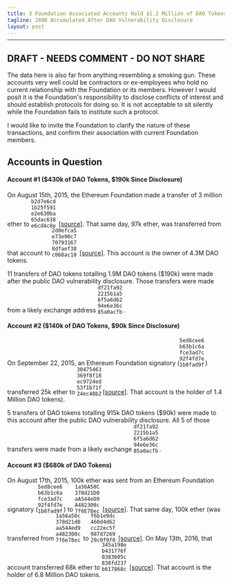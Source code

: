 ```yaml
---
title: 3 Foundation Associated Accounts Hold $1.2 Million of DAO Tokens
tagline: 280K Accumulated After DAO Vulnerability Disclosure
layout: post
---
```


<style>
  code{
    display: inline-block;
    max-width: 60px;
    overflow: hidden;
    text-overflow: ellipsis;
    margin-bottom: -6px;
  }

  h4 code{max-width: 100px}

  li ul{padding-left:20px}
</style>

------------

## DRAFT - NEEDS COMMENT - DO NOT SHARE

<!--

In my heart, I believe the Foundation and former members (Vitalik, Vlad, Stephen Tual, Gavin, etc) are good people. I believe that they believe they are acting in the best interest of Ethereum. What I also believe, is your view of the world depends on where you sit.

The Foundation and their members sit very close to the center of the DAO. Too close. Their former CCO was the founder and many of their business partners/employees are large investors. The view from their seat involves dozens of individuals and institutions who are heavily invested in the DAO and may even face legal consequences if it explodes.

This post does not in any way suggest (or mean to suggest) the Foundation or its members are evil or corrupt, but a simpler more banal truth. People protect those close to them. Which is precisely why the Founation should distance itself from the fork. They should serve the best interest of Ethereum as a platform, yet cannot plausibly do so while sitting so close to the epicenter of the DAO. They should cease all DAO specific development and allow the community of Slock.it to spearlead the effort.

If the community comes together without the Foundation and pulls off a hard fork, so be it. But the Foundation should not be involved in any way.

-->

The data here is also far from anything resembling a smoking gun. These accounts very well could be contractors or ex-employees who hold no current relationship with the Foundation or its members. However I would posit it is the Foundation's responsibility to disclose conflicts of interest and should establish protocols for doing so. It is not acceptable to sit silently while the Foundation fails to institute such a protocol.

I would like to invite the Foundation to clarify the nature of these transactions, and confirm their association with current Foundation members.

## Accounts in Question

#### Account #1 ($430k of DAO Tokens, $190k Since Disclosure)

On August 15th, 2015, the Ethereum Foundation made a transfer of 3 million ether to `b2d7e6cd1b25f591e2e630ba65dac638e6cd4c8e` [[source]](https://live.ether.camp/transaction/a0de5046066e0b03b42ec96a98fdc816ec4d0e6fb339d69ea5765d18a549eb28). That same day, 97k ether, was transferred from that account to `2d0efca5e73e90c7707931678dfaef38c068ac10` [[source]](https://live.ether.camp/transaction/2dbae9b871f6beb1b4921e3a2653c42c2f0f293916ea0575a0ec2d54879efa0d). This account is the owner of  4.3M DAO tokens.

11 transfers of DAO tokens totalling 1.9M DAO tokens ($190k) were made after the public DAO vulnerability disclosure. Those transfers were made from a likely exchange address `df21fa922215b1a56f5a6d6294e6e36c85a0acfb`.

#### Account #2 ($140k of DAO Tokens, $90k Since Disclosure)

On September 22, 2015, an Ethereum Foundation signatory (`5ed8cee6b63b1c6afce3ad7c92f4fd7e1b8fad9f`) transferred 25k ether to `30475463369f8f18ec9724ed53f1b71f24ec48b2`[[source]](https://live.ether.camp/transaction/194f36f26f26500a210e35f3ea689c5c5019c0ddbc0d4ad49b4141f895e78227). That account is the holder of 1.4 Million DAO tokens).

5 transfers of DAO tokens totalling 915k DAO tokens ($90k) were made to this account after the public DAO vulnerability disclosure. All 5 of those transfers were made from a likely exchange `df21fa922215b1a56f5a6d6294e6e36c85a0acfb`.

#### Account #3 ($680k of DAO Tokens)

On August 17th, 2015, 100k ether was sent from an Ethereum Foundation signatory (`5ed8cee6b63b1c6afce3ad7c92f4fd7e1b8fad9f`) to `1a56A50C378d21D0aA544eD9A482300c7f6E78ec` [[source]](https://live.ether.camp/transaction/120879fd8f289917817b1d43aff0df6f9b3bd40a63abc25021dc947a715c2e0e). That same day, 100k ether (was transferred from `1a56a50c378d21d0aa544ed9a482300c7f6e78ec` to `f6b1e9dc460d4d62cc22ec5f987d726929c0f9f0` [[source]](https://live.ether.camp/transaction/60c7aa72f38fceef298d679be319f9be17398c3a454cc845e5a5f550c45e337e). On May 13th, 2016, that account transferred 68k ether to `345a198eb431776f0383605c838fd237b617868c` [[source]](https://live.ether.camp/transaction/0bb7e815915fa93f49ab50f2d275a4ea030d698f6b7017a8b3098d720c054268). That account is the holder of 6.8 Million DAO tokens.
